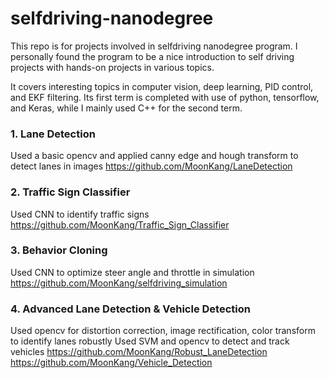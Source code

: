 # selfdriving-nanodegree

This repo is for projects involved in selfdriving nanodegree program. I personally found the program to be a nice introduction to self driving projects with hands-on projects in various topics.

It covers interesting topics in computer vision, deep learning, PID control, and EKF filtering.
Its first term is completed with use of python, tensorflow, and Keras, while I mainly used C++ for the second term.

### 1. Lane Detection
Used a basic opencv and applied canny edge and hough transform to detect lanes in images
https://github.com/MoonKang/LaneDetection

### 2. Traffic Sign Classifier
Used CNN to identify traffic signs
https://github.com/MoonKang/Traffic_Sign_Classifier

### 3. Behavior Cloning
Used CNN to optimize steer angle and throttle in simulation
https://github.com/MoonKang/selfdriving_simulation

### 4. Advanced Lane Detection & Vehicle Detection
Used opencv for distortion correction, image rectification, color transform to identify lanes robustly
Used SVM and opencv to detect and track vehicles 
https://github.com/MoonKang/Robust_LaneDetection
https://github.com/MoonKang/Vehicle_Detection

